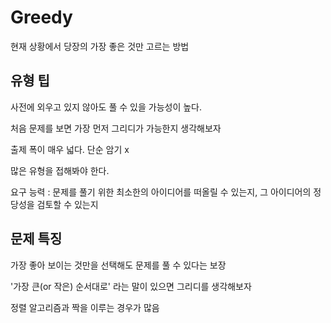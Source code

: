 # Greedy 

현재 상황에서 당장의 가장 좋은 것만 고르는 방법

## 유형 팁

사전에 외우고 있지 않아도 풀 수 있을 가능성이 높다.

처음 문제를 보면 가장 먼저 그리디가 가능한지 생각해보자

출제 폭이 매우 넓다. 단순 암기 x

많은 유형을 접해봐야 한다. 

요구 능력 : 문제를 풀기 위한 최소한의 아이디어를 떠올릴 수 있는지, 그 아이디어의 정당성을 검토할 수 있는지

## 문제 특징

가장 좋아 보이는 것만을 선택해도 문제를 풀 수 있다는 보장 

'가장 큰(or 작은) 순서대로' 라는 말이 있으면 그리디를 생각해보자

정렬 알고리즘과 짝을 이루는 경우가 많음

